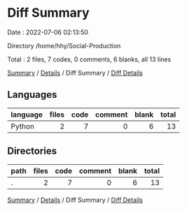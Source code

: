 # Diff Summary

Date : 2022-07-06 02:13:50

Directory /home/hhy/Social-Production

Total : 2 files,  7 codes, 0 comments, 6 blanks, all 13 lines

[Summary](results.md) / [Details](details.md) / Diff Summary / [Diff Details](diff-details.md)

## Languages
| language | files | code | comment | blank | total |
| :--- | ---: | ---: | ---: | ---: | ---: |
| Python | 2 | 7 | 0 | 6 | 13 |

## Directories
| path | files | code | comment | blank | total |
| :--- | ---: | ---: | ---: | ---: | ---: |
| . | 2 | 7 | 0 | 6 | 13 |

[Summary](results.md) / [Details](details.md) / Diff Summary / [Diff Details](diff-details.md)